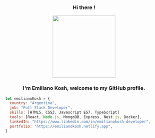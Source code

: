 <p align="center">
  <h3 align="center"> Hi there ! </h3>
</p>

<p align="center">
  <img width="200" height="200" src="https://emilianokosh.netlify.app/static/media/avatar1.59383aed.png">
</p>

<p align="center">
  <h3 align="center"> I'm Emiliano Kosh, welcome to my GitHub profile. </h3>
</p>

```javascript
let emilianoKosh = {
  country: "Argentina",
  job: "Full Stack Developer",
  skills: [HTML5, CSS3, Javascript ES7, TypeScript]
  tools: [React, Node.js, MongoDB, Express, Nest.js, Docker],
  linkedIn: "https://www.linkedin.com/in/emilianokosh-developer",
  portfolio: "https://emilianokosh.netlify.app",
}
```



<!--
**monsterkosh/monsterkosh** is a ✨ _special_ ✨ repository because its `README.md` (this file) appears on your GitHub profile.

Here are some ideas to get you started:

- 🔭 I’m currently working on ...
- 🌱 I’m currently learning ...
- 👯 I’m looking to collaborate on ...
- 🤔 I’m looking for help with ...
- 💬 Ask me about ...
- 📫 How to reach me: ...
- 😄 Pronouns: ...
- ⚡ Fun fact: ...
-->
